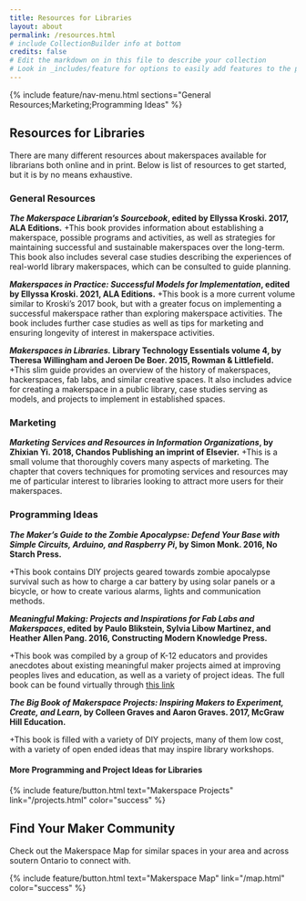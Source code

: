 ```yaml
---
title: Resources for Libraries
layout: about
permalink: /resources.html
# include CollectionBuilder info at bottom
credits: false
# Edit the markdown on in this file to describe your collection
# Look in _includes/feature for options to easily add features to the page
---
```


{% include feature/nav-menu.html sections="General Resources;Marketing;Programming Ideas" %}

## Resources for Libraries

There are many different resources about makerspaces available for librarians both online and in print. Below is list of resources to get started, but it is by no means exhaustive. 

### General Resources
**_The Makerspace Librarian’s Sourcebook_, edited by Ellyssa Kroski. 2017, ALA Editions.**
  +This book provides information about establishing a makerspace, possible programs and activities, as well as strategies for maintaining successful and sustainable makerspaces over the long-term. This book also includes several case studies describing the experiences of real-world library makerspaces, which can be consulted to guide planning. 

**_Makerspaces in Practice: Successful Models for Implementation_, edited by Ellyssa Kroski. 2021, ALA Editions.**
  +This book is a more current volume similar to Kroski’s 2017 book, but with a greater focus on implementing a successful makerspace rather than exploring makerspace activities. The book includes further case studies as well as tips for marketing and ensuring longevity of interest in makerspace activities. 

**_Makerspaces in Libraries._ Library Technology Essentials volume 4, by Theresa Willingham and Jeroen De Boer. 2015, Rowman & Littlefield.** 
  +This slim guide provides an overview of the history of makerspaces, hackerspaces, fab labs, and similar creative spaces. It also includes advice for creating a makerspace in a public library, case studies serving as models, and projects to implement in established spaces.


### Marketing
**_Marketing Services and Resources in Information Organizations_, by Zhixian Yi. 2018, Chandos Publishing an imprint of Elsevier.** 
  +This is a small volume that thoroughly covers many aspects of marketing. The chapter that covers techniques for promoting services and resources may me of particular interest to libraries looking to attract more users for their makerspaces.


### Programming Ideas
**_The Maker’s Guide to the Zombie Apocalypse: Defend Your Base with Simple Circuits, Arduino, and Raspberry Pi_, by Simon Monk. 2016, No Starch Press.**

  +This book contains DIY projects geared towards zombie apocalypse survival such as how to charge a car battery by using solar panels or a bicycle, or how to create various alarms, lights and communication methods.

**_Meaningful Making: Projects and Inspirations for Fab Labs and Makerspaces_, edited by Paulo Blikstein, Sylvia Libow Martinez, and Heather Allen Pang. 2016, Constructing Modern Knowledge Press.**

  +This book was compiled by a group of K-12 educators and provides anecdotes about existing meaningful maker projects aimed at improving peoples lives and education, as well as a variety of project ideas. The full book can be found virtually through [this link](https://fablearn.stanford.edu/fellows/sites/default/files/Blikstein_Martinez_Pang-Meaningful_Making_book.pdf) 

**_The Big Book of Makerspace Projects: Inspiring Makers to Experiment, Create, and Learn_, by Colleen Graves and Aaron Graves. 2017, McGraw Hill Education.**

+This book is filled with a variety of DIY projects, many of them low cost, with a variety of open ended ideas that may inspire library workshops. 


#### More Programming and Project Ideas for Libraries
{% include feature/button.html text="Makerspace Projects" link="/projects.html" color="success" %}


## Find Your Maker Community

Check out the Makerspace Map for similar spaces in your area and across soutern Ontario to connect with.

{% include feature/button.html text="Makerspace Map" link="/map.html" color="success" %}